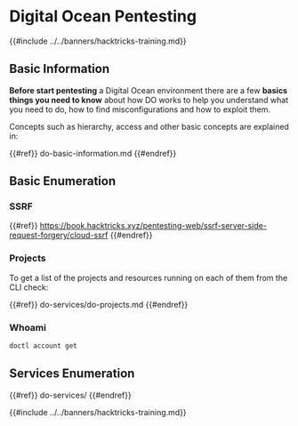 # Digital Ocean Pentesting

{{#include ../../banners/hacktricks-training.md}}

## Basic Information

**Before start pentesting** a Digital Ocean environment there are a few **basics things you need to know** about how DO works to help you understand what you need to do, how to find misconfigurations and how to exploit them.

Concepts such as hierarchy, access and other basic concepts are explained in:

{{#ref}}
do-basic-information.md
{{#endref}}

## Basic Enumeration

### SSRF

{{#ref}}
https://book.hacktricks.xyz/pentesting-web/ssrf-server-side-request-forgery/cloud-ssrf
{{#endref}}

### Projects

To get a list of the projects and resources running on each of them from the CLI check:

{{#ref}}
do-services/do-projects.md
{{#endref}}

### Whoami

```bash
doctl account get
```

## Services Enumeration

{{#ref}}
do-services/
{{#endref}}

{{#include ../../banners/hacktricks-training.md}}




